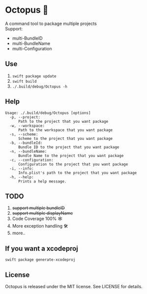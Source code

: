 # Octopus 🐙
A command tool to package multiple projects <br/>
Support:
- multi-BundleID
- multi-BundleName
- multi-Configuration

## Use
1. `swift package update`
2. `swift build`
3. `./.build/debug/Octopus -h`

## Help
```shell
Usage: ./.build/debug/Octopus [options]
  -p, --project:
      Path to the project that you want package
  -w, --workspace:
      Path to the workspace that you want package
  -s, --scheme:
      Scheme to the project that you want package
  -b, --bundleId:
      Bundle ID to the project that you want package
  -n, --bundleName:
      Bundle Name to the project that you want package
  -c, --configuration:
      Configuration to the project that you want package
  -i, --info:
      Info.plist's path to the project that you want package
  -h, --help:
      Prints a help message.
```

## TODO
1. ~~support multiple bundleID~~
2. ~~support multiple displayName~~
3. Code Coverage 100% 🕸
4. More exception handling 🛠
5. more..

## If you want a xcodeproj
`swift package generate-xcodeproj`

## License
Octopus is released under the MIT license. See LICENSE for details.
